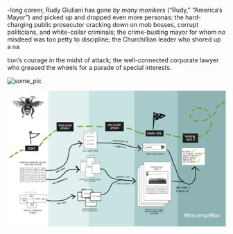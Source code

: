 -long career, Rudy Giuliani has gone *by many monikers* (“Rudy,” “America’s Mayor”) and picked up and dropped even more personas: the hard-charging public prosecutor cracking down on mob bosses, corrupt politicians, and white-collar criminals; the crime-busting mayor for whom no misdeed was too petty to discipline; the Churchillian leader who shored up a na

tion’s courage in the midst of attack; the well-connected corporate lawyer who greased the wheels for a parade of special interests.

![some_pic](https://i.imgur.com/345tyAd.png)

![wax_workflow](https://github.com/elotroalex/mwmp/blob/master/img/wax_workflow.jpg)
